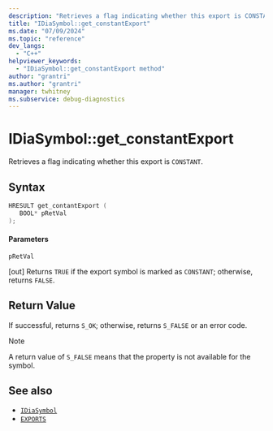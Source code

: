 ```yaml
---
description: "Retrieves a flag indicating whether this export is CONSTANT."
title: "IDiaSymbol::get_constantExport"
ms.date: "07/09/2024"
ms.topic: "reference"
dev_langs:
  - "C++"
helpviewer_keywords:
  - "IDiaSymbol::get_constantExport method"
author: "grantri"
ms.author: "grantri"
manager: twhitney
ms.subservice: debug-diagnostics
---
```

# IDiaSymbol::get_constantExport

Retrieves a flag indicating whether this export is `CONSTANT`.

## Syntax

```C++
HRESULT get_contantExport ( 
   BOOL* pRetVal
);
```

#### Parameters

 `pRetVal`

[out] Returns `TRUE` if the export symbol is marked as `CONSTANT`; otherwise, returns `FALSE`.

## Return Value

 If successful, returns `S_OK`; otherwise, returns `S_FALSE` or an error code.

> [!NOTE]
> A return value of `S_FALSE` means that the property is not available for the symbol.

## See also

- [`IDiaSymbol`](../../debugger/debug-interface-access/idiasymbol.md)
- [`EXPORTS`](/cpp/build/reference/exports)
